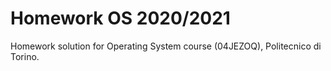 # Homework OS 2020/2021
Homework solution for Operating System course (04JEZOQ), Politecnico di Torino.
